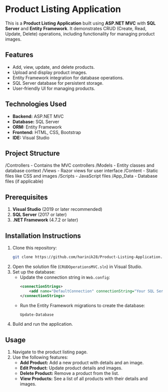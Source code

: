 # Product Listing Application

This is a **Product Listing Application** built using **ASP.NET MVC** with **SQL Server** and **Entity Framework**. It demonstrates CRUD (Create, Read, Update, Delete) operations, including functionality for managing product images.

## Features

- Add, view, update, and delete products.
- Upload and display product images.
- Entity Framework integration for database operations.
- SQL Server database for persistent storage.
- User-friendly UI for managing products.

## Technologies Used

- **Backend:** ASP.NET MVC
- **Database:** SQL Server
- **ORM:** Entity Framework
- **Frontend:** HTML, CSS, Bootstrap
- **IDE:** Visual Studio

## Project Structure

/Controllers   - Contains the MVC controllers
/Models        - Entity classes and database context
/Views         - Razor views for user interface
/Content       - Static files like CSS and images
/Scripts       - JavaScript files
/App_Data      - Database files (if applicable)

## Prerequisites

1. **Visual Studio** (2019 or later recommended)
2. **SQL Server** (2017 or later)
3. **.NET Framework** (4.7.2 or later)

## Installation Instructions

1. Clone this repository:
   ```bash
   git clone https://github.com/harinik28/Product-Listing-Application.git
2. Open the solution file (`CRUDOperationsMVC.sln`) in Visual Studio.
3. Set up the database:
   - Update the connection string in `Web.config`:
     ```xml
     <connectionStrings>
         <add name="DefaultConnection" connectionString="Your SQL Server connection string" providerName="System.Data.SqlClient" />
     </connectionStrings>
     ```
   - Run the Entity Framework migrations to create the database:
     ```bash
     Update-Database
     ```
4. Build and run the application.

## Usage

1. Navigate to the product listing page.
2. Use the following features:
   - **Add Product:** Add a new product with details and an image.
   - **Edit Product:** Update product details and images.
   - **Delete Product:** Remove a product from the list.
   - **View Products:** See a list of all products with their details and images.



